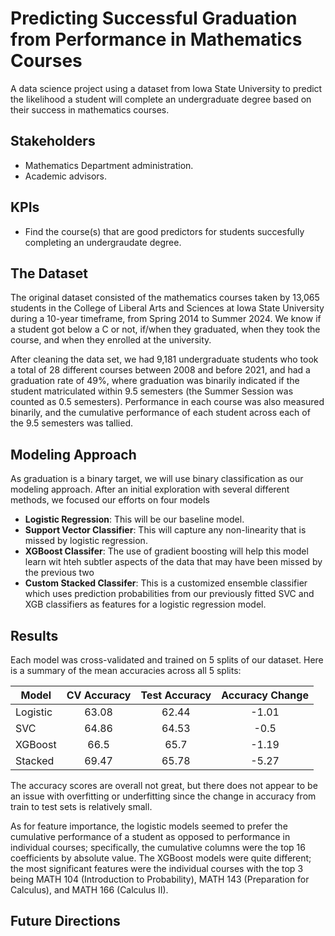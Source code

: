 # Predicting Successful Graduation from Performance in Mathematics Courses

A data science project using a dataset from Iowa State University to predict the likelihood a student will complete an undergraduate degree based on their success in mathematics courses. 

## Stakeholders
- Mathematics Department administration.
- Academic advisors.
 
## KPIs
- Find the course(s) that are good predictors for students succesfully completing an undergraudate degree.

## The Dataset

The original dataset consisted of the mathematics courses taken by 13,065 students in the College of Liberal Arts and Sciences at Iowa State University during a 10-year timeframe, from Spring 2014 to Summer 2024. We know if a student got below a C or not, if/when they graduated, when they took the course, and when they enrolled at the university.

After cleaning the data set, we had 9,181 undergraduate students who took a total of 28 different courses between 2008 and before 2021, and had a graduation rate of 49\%, where graduation was binarily indicated if the student matriculated within 9.5 semesters (the Summer Session was counted as 0.5 semesters). Performance in each course was also measured binarily, and the cumulative performance of each student across each of the 9.5 semesters was tallied.

## Modeling Approach

As graduation is a binary target, we will use binary classification as our modeling approach. After an initial exploration with several different methods, we focused our efforts on four models

- **Logistic Regression**: This will be our baseline model.
- **Support Vector Classifier**: This will capture any non-linearity that is missed by logistic regression.
- **XGBoost Classifer**: The use of gradient boosting will help this model learn wit hteh subtler aspects of the data that may have been missed by the previous two
- **Custom Stacked Classifer**: This is a customized ensemble classifier which uses prediction probabilities from our previously fitted SVC and XGB classifiers as features for a logistic regression model.

## Results

Each model was cross-validated and trained on 5 splits of our dataset. Here is a summary of the mean accuracies across all 5 splits:

| Model | CV Accuracy | Test Accuracy | Accuracy Change |
| ----- |:-----------:|:-------------:|:---------------:|
| Logistic | 63.08 | 62.44 | -1.01 |
| SVC | 64.86 | 64.53 | -0.5 |
| XGBoost | 66.5 | 65.7 | -1.19 |
| Stacked | 69.47 | 65.78 | -5.27 |

The accuracy scores are overall not great, but there does not appear to be an issue with overfitting or underfitting since the change in accuracy from train to test sets is relatively small.

As for feature importance, the logistic models seemed to prefer the cumulative performance of a student as opposed to performance in individual courses; specifically, the cumulative columns were the top 16 coefficients by absolute value. The XGBoost models were quite different; the most significant features were the individual courses with the top 3 being MATH 104 (Introduction to Probability), MATH 143 (Preparation for Calculus), and MATH 166 (Calculus II).

## Future Directions
